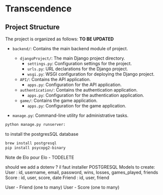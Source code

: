 # Transcendence

## Project Structure

The project is organized as follows: **TO BE UPDATED**

- `backend/`: Contains the main backend module of project.
  - `djangoProject/`: The main Django project directory.
    - `settings.py`: Configuration settings for the project.
    - `urls.py`: URL declarations for the Django project.
    - `wsgi.py`: WSGI configuration for deploying the Django project.
  - `API/`: Contains the API application.
    - `apps.py`: Configuration for the API application.
  - `authentication/`: Contains the authentication application.
    - `apps.py`: Configuration for the authentication application.
  - `game/`: Contains the game application.
    - `apps.py`: Configuration for the game application.

- `manage.py`: Command-line utility for administrative tasks.

```sh
python manage.py runserver:
```
to install the postgresSQL database
```sh
brew install postgresql
pip install psycopg2-binary
```


Note de Elo pour Elo - TODELETE

should we add a dotenv ?
il faut installer POSTGRESQL 
Models to create:
User  : id, username, email, password, wins, losses, games_played, friends
Score : id, user, score, date
Friend : id, user, friend

User - Friend (one to many)
User - Score (one to many)

